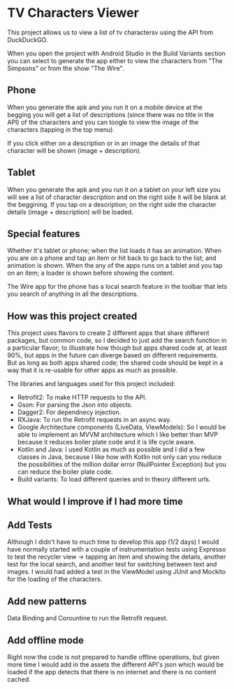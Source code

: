 # TV Characters Viewer
This project allows us to view a list of tv charactersv using the API from DuckDuckGO.

When you open the project with Android Studio in the Build Variants section you can select to generate the app either to view the characters from "The Simpsons" or from the show "The Wire".


## Phone
When you generate the apk and you run it on a mobile device at the begging you will get a list of descriptions (since there was no title in the API) of the characters and you can toogle to view the image of the characters (tapping in the top menu).

If you click either on a description or in an image the details of that character will be shown (image + description).

## Tablet
When you generate the apk and you run it on a tablet on your left size you will see a list of character description and on the right side it will be blank at the beggining. If you tap on a description; on the right side the character details (image + description) will be loaded.

## Special features
Whether it's tablet or phone; when the list loads it has an animation. When you are on a phone and tap an item or hit back to go back to the list; and animation is shown.
When the any of the apps runs on a tablet and you tap on an item; a loader is shown before showing the content.

The Wire app for the phone has a local search feature in the toolbar that lets you search of anything in all the descriptions.


## How was this project created
This project uses flavors to create 2 different apps that share different packages, but common code, so I decided to just add the search function in a particular flavor; to illiustrate how though but apps shared code at, at least 90%, but apps in the future can diverge based on different requirements. But as long as both apps shared code; the shared code should be kept in a way that it is re-usable for other apps as much as possible.

The libraries and languages used for this project included:
* Retrofit2: To make HTTP requests to the API.
* Gson: For parsing the Json into objects.
* Dagger2: For dependnecy injection.
* RXJava: To run the Retrofit requests in an async way.
* Google Architecture components (LiveData, ViewModels): So I would be able to implement an MVVM architecture which I like better than MVP because it reduces boiler plate code and it is life cycle aware.
* Kotlin and Java: I used Kotlin as much as possible and I did a few classes in Java, because I like how with Kotlin not only can you reduce the possibilities of the million dollar error (NullPointer Exception) but you can reduce the boiler plate code.
* Build variants: To load different queries and in theory different urls.

## What would I improve if I had more time
## Add Tests
Although I didn't have to much time to develop this app (1/2 days) I would have normally started with a couple of instrumentation tests using Expresso to test the recycler view -> tapping an item and showing the details, another test for the local search, and another test for switching between text and images.
I would had added a test in the ViewModel using JUnit and Mockito for the loading of the characters.

## Add new patterns
Data Binding and Corountine to run the Retrofit request.
## Add offline mode
Right now the code is not prepared to handle offline operations, but given more time I would add in the assets the different API's json which would be loaded if the app detects that there is no internet and there is no content cached.

